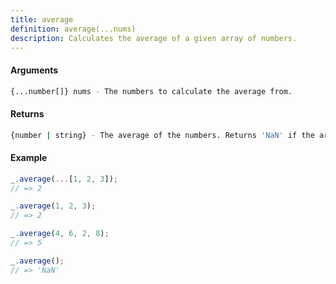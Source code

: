 ```yaml
---
title: average
definition: average(...nums)
description: Calculates the average of a given array of numbers.
---
```



#### Arguments


```bash
{...number[]} nums - The numbers to calculate the average from.
```


#### Returns


```bash
{number | string} - The average of the numbers. Returns 'NaN' if the array is empty.
```


#### Example


```ts
_.average(...[1, 2, 3]);
// => 2

_.average(1, 2, 3);
// => 2

_.average(4, 6, 2, 8);
// => 5

_.average();
// => 'NaN'
```